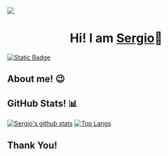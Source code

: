 <img src="https://sergiowani.github.io/public/images/banner.png" />
<h1 align="center">Hi! I am <a href="https://sergiowani.github.io/">Sergio</a>👋</h1>
<a href="https://www.linkedin.com/in/sergiowani/"><img alt="Static Badge" src="https://img.shields.io/badge/LinkedIn Sergio-%2357AB32?style=flat&logo=linkedin"></a>

## About me! 😉

## GitHub Stats! 📊
[![Sergio's github stats](https://github-readme-stats.vercel.app/api?username=sergiowani&show_icons=true&theme=merko)](https://github.com/sergiowani/github-readme-stats) [![Top Langs](https://github-readme-stats.vercel.app/api/top-langs/?username=sergiowani&layout=compact&theme=merko)](https://github.com/sergiowani/github-readme-stats)

## Thank You!





<!--
**sergiowani/sergiowani** is a ✨ _special_ ✨ repository because its `README.md` (this file) appears on your GitHub profile.

Here are some ideas to get you started:

- 🔭 I’m currently working on ...
- 🌱 I’m currently learning ...
- 👯 I’m looking to collaborate on ...
- 🤔 I’m looking for help with ...
- 💬 Ask me about ...
- 📫 How to reach me: ...
- 😄 Pronouns: ...
- ⚡ Fun fact: ...
-->
